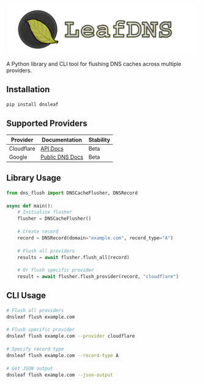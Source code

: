 ![leafdns logo](/docs/logo.png)

A Python library and CLI tool for flushing DNS caches across multiple providers.

## Installation

```bash
pip install dnsleaf
```

## Supported Providers

| Provider | Documentation | Stability |
|----------|--------------|-----------|
| Cloudflare | [API Docs](https://one.one.one.one/api/) | Beta |
| Google | [Public DNS Docs](https://developers.google.com/speed/public-dns/docs/purge-cache) | Beta |

## Library Usage

```python
from dns_flush import DNSCacheFlusher, DNSRecord

async def main():
    # Initialize flusher
    flusher = DNSCacheFlusher()
    
    # Create record
    record = DNSRecord(domain="example.com", record_type="A")
    
    # Flush all providers
    results = await flusher.flush_all(record)
    
    # Or flush specific provider
    result = await flusher.flush_provider(record, "cloudflare")

```

## CLI Usage

```bash
# Flush all providers
dnsleaf flush example.com

# Flush specific provider
dnsleaf flush example.com --provider cloudflare

# Specify record type
dnsleaf flush example.com --record-type A

# Get JSON output
dnsleaf flush example.com --json-output
```